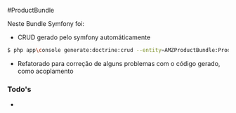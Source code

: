 #ProductBundle

Neste Bundle Symfony foi:

 - CRUD gerado pelo symfony automáticamente
 ```sh
 $ php app\console generate:doctrine:crud --entity=AMZProductBundle:Product
 ```
 - Refatorado para correção de alguns problemas com o código gerado, como acoplamento


### Todo's

 -

